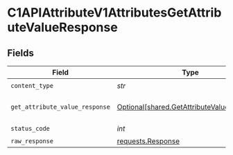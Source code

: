 # C1APIAttributeV1AttributesGetAttributeValueResponse


## Fields

| Field                                                                                          | Type                                                                                           | Required                                                                                       | Description                                                                                    |
| ---------------------------------------------------------------------------------------------- | ---------------------------------------------------------------------------------------------- | ---------------------------------------------------------------------------------------------- | ---------------------------------------------------------------------------------------------- |
| `content_type`                                                                                 | *str*                                                                                          | :heavy_check_mark:                                                                             | N/A                                                                                            |
| `get_attribute_value_response`                                                                 | [Optional[shared.GetAttributeValueResponse]](../../models/shared/getattributevalueresponse.md) | :heavy_minus_sign:                                                                             | GetAttributeValueResponse is the response for getting an attribute value by id.                |
| `status_code`                                                                                  | *int*                                                                                          | :heavy_check_mark:                                                                             | N/A                                                                                            |
| `raw_response`                                                                                 | [requests.Response](https://requests.readthedocs.io/en/latest/api/#requests.Response)          | :heavy_minus_sign:                                                                             | N/A                                                                                            |